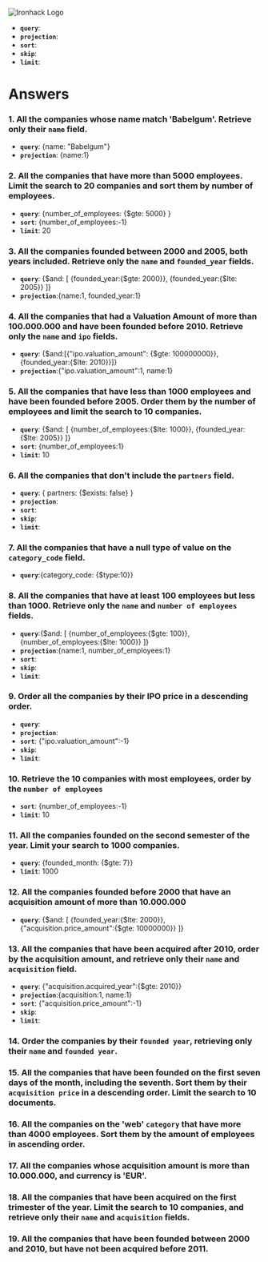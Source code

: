 ![Ironhack Logo](https://i.imgur.com/1QgrNNw.png)


- **`query`**: 
- **`projection`**:
- **`sort`**: 
- **`skip`**: 
- **`limit`**: 

# Answers

### 1. All the companies whose name match 'Babelgum'. Retrieve only their `name` field.

- **`query`**: {name: "Babelgum"}
- **`projection`**: {name:1}

### 2. All the companies that have more than 5000 employees. Limit the search to 20 companies and sort them by **number of employees**.

- **`query`**: {number_of_employees: {$gte: 5000} }
- **`sort`**: {number_of_employees:-1}
- **`limit`**: 20

### 3. All the companies founded between 2000 and 2005, both years included. Retrieve only the `name` and `founded_year` fields.

- **`query`**: {$and: [ {founded_year:{$gte: 2000}}, {founded_year:{$lte: 2005}} ]}
- **`projection`**:{name:1, founded_year:1}

### 4. All the companies that had a Valuation Amount of more than 100.000.000 and have been founded before 2010. Retrieve only the `name` and `ipo` fields.

- **`query`**: {$and:[{"ipo.valuation_amount": {$gte: 100000000}}, {founded_year:{$lte: 2010}}]}
- **`projection`**:{"ipo.valuation_amount":1, name:1}

### 5. All the companies that have less than 1000 employees and have been founded before 2005. Order them by the number of employees and limit the search to 10 companies.

- **`query`**: {$and: [ {number_of_employees:{$lte: 1000}}, {founded_year:{$lte: 2005}} ]}
- **`sort`**: {number_of_employees:1}
- **`limit`**: 10

### 6. All the companies that don't include the `partners` field.

                        
- **`query`**: { partners: {$exists: false} }
- **`projection`**:
- **`sort`**: 
- **`skip`**: 
- **`limit`**: 

### 7. All the companies that have a null type of value on the `category_code` field.

- **`query`**:{category_code: {$type:10}}


### 8. All the companies that have at least 100 employees but less than 1000. Retrieve only the `name` and `number of employees` fields.

- **`query`**:{$and: [ {number_of_employees:{$gte: 100}}, {number_of_employees:{$lte: 1000}} ]}
- **`projection`**:{name:1, number_of_employees:1}
- **`sort`**: 
- **`skip`**: 
- **`limit`**: 

### 9. Order all the companies by their IPO price in a descending order.

- **`query`**: 
- **`projection`**:
- **`sort`**: {"ipo.valuation_amount":-1}
- **`skip`**: 
- **`limit`**: 

### 10. Retrieve the 10 companies with most employees, order by the `number of employees`

- **`sort`**: {number_of_employees:-1}
- **`limit`**: 10

### 11. All the companies founded on the second semester of the year. Limit your search to 1000 companies.

- **`query`**: {founded_month: {$gte: 7}}
- **`limit`**: 1000

### 12. All the companies founded before 2000 that have an acquisition amount of more than 10.000.000

- **`query`**: {$and: [ {founded_year:{$lte: 2000}}, {"acquisition.price_amount":{$gte: 10000000}} ]}

### 13. All the companies that have been acquired after 2010, order by the acquisition amount, and retrieve only their `name` and `acquisition` field.

- **`query`**: {"acquisition.acquired_year":{$gte: 2010}}
- **`projection`**:{acquisition:1, name:1}
- **`sort`**: {"acquisition.price_amount":-1}
- **`skip`**: 
- **`limit`**: 

### 14. Order the companies by their `founded year`, retrieving only their `name` and `founded year`.

<!-- Your Code Goes Here -->

### 15. All the companies that have been founded on the first seven days of the month, including the seventh. Sort them by their `acquisition price` in a descending order. Limit the search to 10 documents.

<!-- Your Code Goes Here -->

### 16. All the companies on the 'web' `category` that have more than 4000 employees. Sort them by the amount of employees in ascending order.

<!-- Your Code Goes Here -->

### 17. All the companies whose acquisition amount is more than 10.000.000, and currency is 'EUR'.

<!-- Your Code Goes Here -->

### 18. All the companies that have been acquired on the first trimester of the year. Limit the search to 10 companies, and retrieve only their `name` and `acquisition` fields.

<!-- Your Code Goes Here -->

### 19. All the companies that have been founded between 2000 and 2010, but have not been acquired before 2011.

<!-- Your Code Goes Here -->
